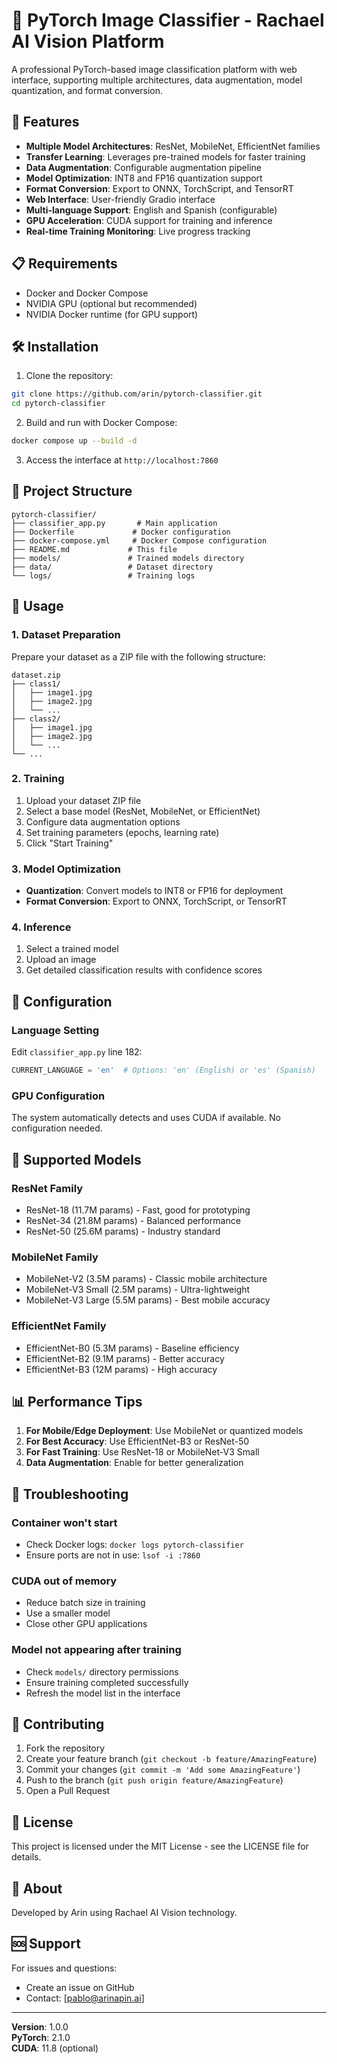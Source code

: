 # 🔬 PyTorch Image Classifier - Rachael AI Vision Platform

A professional PyTorch-based image classification platform with web interface, supporting multiple architectures, data augmentation, model quantization, and format conversion.

## 🚀 Features

- **Multiple Model Architectures**: ResNet, MobileNet, EfficientNet families
- **Transfer Learning**: Leverages pre-trained models for faster training
- **Data Augmentation**: Configurable augmentation pipeline
- **Model Optimization**: INT8 and FP16 quantization support
- **Format Conversion**: Export to ONNX, TorchScript, and TensorRT
- **Web Interface**: User-friendly Gradio interface
- **Multi-language Support**: English and Spanish (configurable)
- **GPU Acceleration**: CUDA support for training and inference
- **Real-time Training Monitoring**: Live progress tracking

## 📋 Requirements

- Docker and Docker Compose
- NVIDIA GPU (optional but recommended)
- NVIDIA Docker runtime (for GPU support)

## 🛠️ Installation

1. Clone the repository:
```bash
git clone https://github.com/arin/pytorch-classifier.git
cd pytorch-classifier
```

2. Build and run with Docker Compose:
```bash
docker compose up --build -d
```

3. Access the interface at `http://localhost:7860`

## 📁 Project Structure

```
pytorch-classifier/
├── classifier_app.py       # Main application
├── Dockerfile             # Docker configuration
├── docker-compose.yml     # Docker Compose configuration
├── README.md             # This file
├── models/               # Trained models directory
├── data/                 # Dataset directory
└── logs/                 # Training logs
```

## 🎯 Usage

### 1. Dataset Preparation

Prepare your dataset as a ZIP file with the following structure:
```
dataset.zip
├── class1/
│   ├── image1.jpg
│   ├── image2.jpg
│   └── ...
├── class2/
│   ├── image1.jpg
│   ├── image2.jpg
│   └── ...
└── ...
```

### 2. Training

1. Upload your dataset ZIP file
2. Select a base model (ResNet, MobileNet, or EfficientNet)
3. Configure data augmentation options
4. Set training parameters (epochs, learning rate)
5. Click "Start Training"

### 3. Model Optimization

- **Quantization**: Convert models to INT8 or FP16 for deployment
- **Format Conversion**: Export to ONNX, TorchScript, or TensorRT

### 4. Inference

1. Select a trained model
2. Upload an image
3. Get detailed classification results with confidence scores

## 🔧 Configuration

### Language Setting

Edit `classifier_app.py` line 182:
```python
CURRENT_LANGUAGE = 'en'  # Options: 'en' (English) or 'es' (Spanish)
```

### GPU Configuration

The system automatically detects and uses CUDA if available. No configuration needed.

## 🤖 Supported Models

### ResNet Family
- ResNet-18 (11.7M params) - Fast, good for prototyping
- ResNet-34 (21.8M params) - Balanced performance
- ResNet-50 (25.6M params) - Industry standard

### MobileNet Family
- MobileNet-V2 (3.5M params) - Classic mobile architecture
- MobileNet-V3 Small (2.5M params) - Ultra-lightweight
- MobileNet-V3 Large (5.5M params) - Best mobile accuracy

### EfficientNet Family
- EfficientNet-B0 (5.3M params) - Baseline efficiency
- EfficientNet-B2 (9.1M params) - Better accuracy
- EfficientNet-B3 (12M params) - High accuracy

## 📊 Performance Tips

1. **For Mobile/Edge Deployment**: Use MobileNet or quantized models
2. **For Best Accuracy**: Use EfficientNet-B3 or ResNet-50
3. **For Fast Training**: Use ResNet-18 or MobileNet-V3 Small
4. **Data Augmentation**: Enable for better generalization

## 🐛 Troubleshooting

### Container won't start
- Check Docker logs: `docker logs pytorch-classifier`
- Ensure ports are not in use: `lsof -i :7860`

### CUDA out of memory
- Reduce batch size in training
- Use a smaller model
- Close other GPU applications

### Model not appearing after training
- Check `models/` directory permissions
- Ensure training completed successfully
- Refresh the model list in the interface

## 🤝 Contributing

1. Fork the repository
2. Create your feature branch (`git checkout -b feature/AmazingFeature`)
3. Commit your changes (`git commit -m 'Add some AmazingFeature'`)
4. Push to the branch (`git push origin feature/AmazingFeature`)
5. Open a Pull Request

## 📝 License

This project is licensed under the MIT License - see the LICENSE file for details.

## 🏢 About

Developed by Arin using Rachael AI Vision technology.

## 🆘 Support

For issues and questions:
- Create an issue on GitHub
- Contact: [pablo@arinapin.ai]

---

**Version**: 1.0.0  
**PyTorch**: 2.1.0  
**CUDA**: 11.8 (optional)